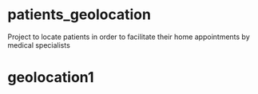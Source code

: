 # patients_geolocation
Project to locate patients in order to facilitate their home appointments by medical specialists
# geolocation1
